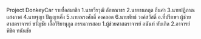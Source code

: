 Project DonkeyCar
รายชื่อสมาชิก
1.นายวีรวุฒิ ลักขณาธร
2.นายธนกฤต ถิ่นคำ
3.นายปฏิภาณ แสงกาศ 
4.นายฐญา ปัญญาเคิ่ง 
5.นายณรงศักดิ์ คงคลอด 
6.นายพัทธ์ วงค์สวัสดิ์
อ.ที่ปรึกษา
ผู้ช่วยศาสตราจารย์ ขวัญชัย เอื้อวิริยานุกูล
กรรมการสอบ
1.ผู้ช่วยศาสตราจารย์ อนันท์ ทับเกิด
2.อาจารย์พิชิต ทนันชัย
